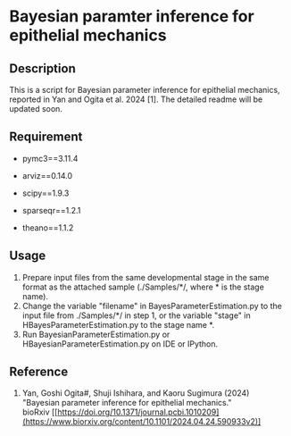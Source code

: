 Bayesian paramter inference for epithelial mechanics
===

## Description

This is a script for Bayesian parameter inference for epithelial mechanics, reported in Yan and Ogita et al. 2024 [1]. 
The detailed readme will be updated soon.

## Requirement

* pymc3==3.11.4

* arviz==0.14.0

* scipy==1.9.3

* sparseqr==1.2.1

* theano==1.1.2

## Usage

1. Prepare input files from the same developmental stage in the same format as the attached sample (./Samples/*/, where * is the stage name).
2. Change the variable "filename" in BayesParameterEstimation.py to the input file from ./Samples/*/ in step 1, or the variable "stage" in HBayesParameterEstimation.py to the stage name *.
3. Run BayesianParameterEstimation.py or HBayesianParameterEstimation.py on IDE or IPython.

## Reference
1. Yan, Goshi Ogita#, Shuji Ishihara, and Kaoru Sugimura (2024)<br>
"Bayesian parameter inference for epithelial mechanics."<br>
bioRxiv [[https://doi.org/10.1371/journal.pcbi.1010209](https://www.biorxiv.org/content/10.1101/2024.04.24.590933v2)]
